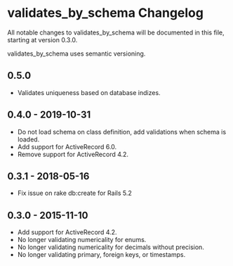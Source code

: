 # validates_by_schema Changelog

All notable changes to validates_by_schema will be documented in this file, starting at
version 0.3.0.

validates_by_schema uses semantic versioning.

## 0.5.0

- Validates uniqueness based on database indizes.

## 0.4.0 - 2019-10-31

- Do not load schema on class definition, add validations when schema is loaded.
- Add support for ActiveRecord 6.0.
- Remove support for ActiveRecord 4.2.

## 0.3.1 - 2018-05-16

- Fix issue on rake db:create for Rails 5.2

## 0.3.0 - 2015-11-10

- Add support for ActiveRecord 4.2.
- No longer validating numericality for enums.
- No longer validating numericality for decimals without precision.
- No longer validating primary, foreign keys, or timestamps.
